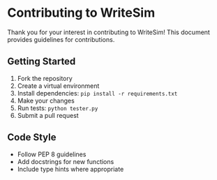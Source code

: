 # Contributing to WriteSim

Thank you for your interest in contributing to WriteSim! This document provides guidelines for contributions.

## Getting Started

1. Fork the repository
2. Create a virtual environment
3. Install dependencies: `pip install -r requirements.txt`
4. Make your changes
5. Run tests: `python tester.py`
6. Submit a pull request

## Code Style

- Follow PEP 8 guidelines
- Add docstrings for new functions
- Include type hints where appropriate 